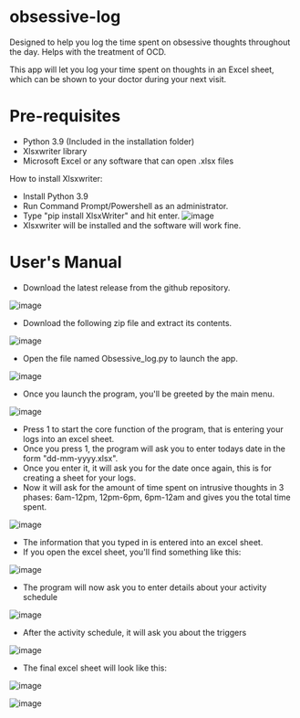 # obsessive-log
Designed to help you log the time spent on obsessive thoughts throughout the day. Helps with the treatment of OCD.

This app will let you log your time spent on thoughts in an Excel sheet, which can be shown to your doctor during your next visit.

# Pre-requisites

- Python 3.9 (Included in the installation folder)
- Xlsxwriter library 
- Microsoft Excel or any software that can open .xlsx files

How to install Xlsxwriter:

- Install Python 3.9
- Run Command Prompt/Powershell as an administrator.
- Type "pip install XlsxWriter" and hit enter.
![image](https://user-images.githubusercontent.com/88923986/158050792-ca89e59a-ec67-4ae5-8cda-59a8e033e015.png)
- Xlsxwriter will be installed and the software will work fine.

# User's Manual

- Download the latest release from the github repository.

![image](https://user-images.githubusercontent.com/88923986/158050722-fee25b17-8095-4a89-be2b-cac684d6eddf.png)

- Download the following zip file and extract its contents.

![image](https://user-images.githubusercontent.com/88923986/158050730-324e73e0-caa0-4543-985c-4585592225dc.png)

- Open the file named Obsessive_log.py to launch the app.

![image](https://user-images.githubusercontent.com/88923986/158050853-7e9d4ecb-acff-4668-a9d6-3c2390625b51.png)

- Once you launch the program, you'll be greeted by the main menu.

![image](https://user-images.githubusercontent.com/88923986/158050880-82488e3d-83f5-4f8a-bab2-31e07a4c5995.png)

- Press 1 to start the core function of the program, that is entering your logs into an excel sheet.
- Once you press 1, the program will ask you to enter todays date in the form "dd-mm-yyyy.xlsx".
- Once you enter it, it will ask you for the date once again, this is for creating a sheet for your logs.
- Now it will ask for the amount of time spent on intrusive thoughts in 3 phases: 6am-12pm, 12pm-6pm, 6pm-12am and gives you the total time spent.

![image](https://user-images.githubusercontent.com/88923986/158051309-bd782af5-3af8-45e5-bf2e-1ffc488f02fd.png)

- The information that you typed in is entered into an excel sheet.
- If you open the excel sheet, you'll find something like this:

![image](https://user-images.githubusercontent.com/88923986/158051371-5ec4cd50-241c-4cca-a984-c1b2906521c2.png)

- The program will now ask you to enter details about your activity schedule

![image](https://user-images.githubusercontent.com/88923986/159199088-61a866bb-8851-4bf1-ace7-3eaaf2535599.png)

- After the activity schedule, it will ask you about the triggers

![image](https://user-images.githubusercontent.com/88923986/159199175-3bfe6a8f-04de-49d6-af9c-3ade7f08fcf3.png)

- The final excel sheet will look like this:

![image](https://user-images.githubusercontent.com/88923986/159199214-3c4f32a3-743b-4e36-8cfa-a27f6f0335e2.png)

![image](https://user-images.githubusercontent.com/88923986/159199244-3ea0c254-1e3a-4ead-82ed-1b6f7773e33f.png)






